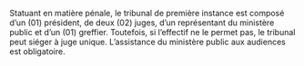 Statuant en matière pénale, le tribunal de première instance est composé d’un (01) président, de deux (02) juges, d’un représentant du ministère public et d’un (01) greffier.
Toutefois, si l’effectif ne le permet pas, le tribunal peut siéger à juge unique.
L’assistance du ministère public aux audiences est obligatoire.